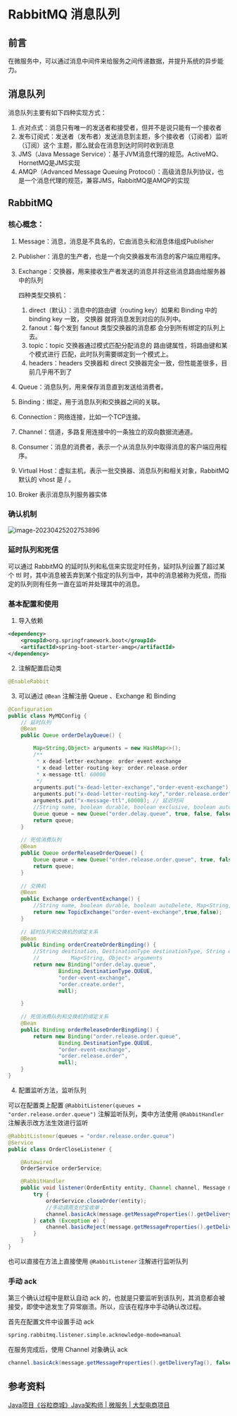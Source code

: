 # RabbitMQ 消息队列


## 前言

在微服务中，可以通过消息中间件来给服务之间传递数据，并提升系统的异步能力。

## 消息队列

消息队列主要有如下四种实现方式：

1. 点对点式：消息只有唯一的发送者和接受者，但并不是说只能有一个接收者
2. 发布订阅式：发送者（发布者）发送消息到主题，多个接收者（订阅者）监听（订阅）这个 主题，那么就会在消息到达时同时收到消息
3. JMS（Java Message Service）：基于JVM消息代理的规范。ActiveMQ、HornetMQ是JMS实现
4. AMQP（Advanced Message Queuing Protocol）：高级消息队列协议，也是一个消息代理的规范，兼容JMS，RabbitMQ是AMQP的实现

## RabbitMQ

### 核心概念：

1. Message：消息，消息是不具名的，它由消息头和消息体组成Publisher

2. Publisher：消息的生产者，也是一个向交换器发布消息的客户端应用程序。

3. Exchange：交换器，用来接收生产者发送的消息并将这些消息路由给服务器中的队列

   四种类型交换机：

   1. direct（默认）：消息中的路由键（routing key）如果和 Binding 中的 binding key 一致， 交换器 就将消息发到对应的队列中。
   2. fanout：每个发到 fanout 类型交换器的消息都 会分到所有绑定的队列上去。
   3. topic：topic 交换器通过模式匹配分配消息的 路由键属性，将路由键和某个模式进行 匹配，此时队列需要绑定到一个模式上。
   4. headers：headers 交换器和 direct 交换器完全一致，但性能差很多，目前几乎用不到了

4. Queue：消息队列，用来保存消息直到发送给消费者。

5. Binding：绑定，用于消息队列和交换器之间的关联。

6. Connection：网络连接，比如一个TCP连接。

7. Channel：信道，多路复用连接中的一条独立的双向数据流通道。

8. Consumer：消息的消费者，表示一个从消息队列中取得消息的客户端应用程序。

9. Virtual Host：虚拟主机，表示一批交换器、消息队列和相关对象，RabbitMQ 默认的 vhost 是 / 。

10. Broker 表示消息队列服务器实体

### 确认机制

![image-20230425202753896](https://p.ipic.vip/ces8oa.png)

### 延时队列和死信

可以通过 RabbitMQ 的延时队列和私信来实现定时任务，延时队列设置了超过某个 ttl 时，其中消息被丢弃到某个指定的队列当中，其中的消息被称为死信，而指定的队列则有任务一直在监听并处理其中的消息。

### 基本配置和使用

1. 导入依赖

```xml
<dependency>
    <groupId>org.springframework.boot</groupId>
    <artifactId>spring-boot-starter-amqp</artifactId>
</dependency>
```

2. 注解配置启动类

```java
@EnableRabbit
```

3. 可以通过 `@Bean` 注解注册 Queue 、Exchange 和 Binding

```java
@Configuration
public class MyMQConfig {
  	// 延时队列
  	@Bean
    public Queue orderDelayQueue() {

        Map<String,Object> arguments = new HashMap<>();
        /**
         * x-dead-letter-exchange: order-event-exchange
         * x-dead-letter-routing-key: order.release.order
         * x-message-ttl: 60000
         */
        arguments.put("x-dead-letter-exchange","order-event-exchange");
        arguments.put("x-dead-letter-routing-key","order.release.order");
        arguments.put("x-message-ttl",60000); // 延迟时间
        //String name, boolean durable, boolean exclusive, boolean autoDelete, Map<String, Object> arguments
        Queue queue = new Queue("order.delay.queue", true, false, false,arguments);
        return queue;
    }
		
  	// 死信消费队列
    @Bean
    public Queue orderReleaseOrderQueue() {
        Queue queue = new Queue("order.release.order.queue", true, false, false);
        return queue;
    }
		
  	// 交换机
    @Bean
    public Exchange orderEventExchange() {
        //String name, boolean durable, boolean autoDelete, Map<String, Object> arguments
        return new TopicExchange("order-event-exchange",true,false);
    }
		
  	// 延时队列和交换机的绑定关系
    @Bean
    public Binding orderCreateOrderBingding() {
        //String destination, DestinationType destinationType, String exchange, String routingKey,
        //			Map<String, Object> arguments
        return new Binding("order.delay.queue",
                Binding.DestinationType.QUEUE,
                "order-event-exchange",
                "order.create.order",
                null);

    }
		
  	// 死信消费队列和交换机的绑定关系
    @Bean
    public Binding orderReleaseOrderBingding() {
        return new Binding("order.release.order.queue",
                Binding.DestinationType.QUEUE,
                "order-event-exchange",
                "order.release.order",
                null);
    }
}
```

4. 配置监听方法，监听队列

可以在配置类上配置 `@RabbitListener(queues = "order.release.order.queue")` 注解监听队列，类中方法使用 `@RabbitHandler` 注解表示改方法生效进行监听

```java
@RabbitListener(queues = "order.release.order.queue")
@Service
public class OrderCloseListener {

    @Autowired
    OrderService orderService;

    @RabbitHandler
    public void listener(OrderEntity entity, Channel channel, Message message) throws IOException {
        try {
            orderService.closeOrder(entity);
            //手动调用支付宝收单；
            channel.basicAck(message.getMessageProperties().getDeliveryTag(), false);
        } catch (Exception e) {
            channel.basicReject(message.getMessageProperties().getDeliveryTag(), true);
        }
    }
}
```

也可以直接在方法上直接使用 `@RabbitListener` 注解进行监听队列

### 手动 ack

第三个确认过程中是默认自动 ack 的，也就是只要监听到该队列，其消息都会被接受，即使中途发生了异常崩溃。所以，应该在程序中手动确认改过程。

首先在配置文件中设置手动 ack

```xml
spring.rabbitmq.listener.simple.acknowledge-mode=manual
```

在服务完成后，使用 Channel 对象确认 ack

```java
channel.basicAck(message.getMessageProperties().getDeliveryTag(), false);
```

## 参考资料

[Java项目《谷粒商城》Java架构师 | 微服务 | 大型电商项目](https://www.bilibili.com/video/BV1np4y1C7Yf?p=1&vd_source=b6eb6fd64ed675d7acddef5b0467fac9)

